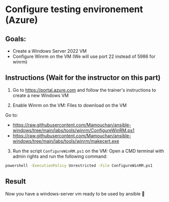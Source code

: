 # Configure testing environement (Azure)

## Goals:

- Create a Windows Server 2022 VM
- Configure Winrm on the VM (We will use port 22 instead of 5986 for winrm)

## Instructions (Wait for the instructor on this part)

1) Go to https://portal.azure.com and follow the trainer's instructions to create a new Windows VM

2) Enable Winrm on the VM: Files to download on the VM

Go to: 
- https://raw.githubusercontent.com/Mamouchan/ansible-windows/tree/main/labs/tools/winrm/ConfigureWinRM.ps1
- https://raw.githubusercontent.com/Mamouchan/ansible-windows/tree/main/labs/tools/winrm/makecert.exe

3) Run the script `ConfigureWinRM.ps1` on the VM: Open a CMD terminal with admin rights and run the following command:

```bash
powershell -ExecutionPolicy Unrestricted -File ConfigureWinRM.ps1
```

## Result

Now you have a windows-server vm ready to be used by ansible :clap:
